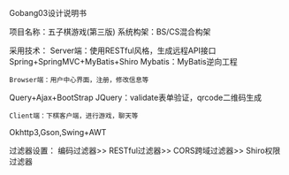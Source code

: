 Gobang03设计说明书


项目名称：五子棋游戏(第三版)
系统构架：BS/CS混合构架

采用技术：
	Server端：使用RESTful风格，生成远程API接口
Spring+SpringMVC+MyBatis+Shiro
					Mybatis：MyBatis逆向工程

	Browser端：用户中心界面，注册，修改信息等
Query+Ajax+BootStrap
					JQuery：validate表单验证，qrcode二维码生成
	
	Client端：下棋客户端，进行游戏，聊天等
Okhttp3,Gson,Swing+AWT

过滤器设置：
编码过滤器>> RESTful过滤器>> CORS跨域过滤器>> Shiro权限过滤器

